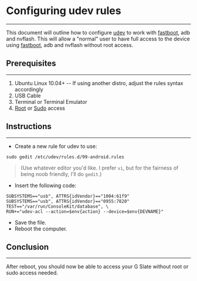 
# Configuring udev rules #

---

This document will outline how to configure [udev](http://en.wikipedia.org/wiki/Udev) to work with [fastboot](http://goo.gl/CCUAK), adb and nvflash. This will allow a "normal" user to have full access to the device using [fastboot](http://goo.gl/CCUAK), adb and nvflash without root access.

## Prerequisites ##

---

  1. Ubuntu Linux 10.04+ -- If using another distro, adjust the rules syntax accordingly
  1. USB Cable
  1. Terminal or Terminal Emulator
  1. [Root](http://en.wikipedia.org/wiki/Su_(Unix)) or [Sudo](http://en.wikipedia.org/wiki/Sudo) access

## Instructions ##

---

  * Create a new rule for udev to use:
```
sudo gedit /etc/udev/rules.d/99-android.rules
```
> (Use whatever editor you'd like. I prefer `vi`, but for the fairness of being noob friendly, I'll do `gedit`.)

  * Insert the following code:
```
SUBSYSTEMS=="usb", ATTRS{idVendor}=="1004:61f9"
SUBSYSTEMS=="usb", ATTRS{idVendor}=="0955:7820"
TEST=="/var/run/ConsoleKit/database", \
RUN+="udev-acl --action=$env{action} --device=$env{DEVNAME}"
```
  * Save the file.
  * Reboot the computer.

## Conclusion ##

---

After reboot, you should now be able to access your G Slate without root or sudo access needed.